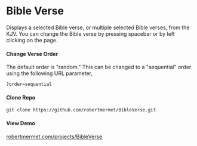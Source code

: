 # Bible Verse

Displays a selected Bible verse, or multiple selected Bible verses, from the KJV.
You can change the Bible verse by pressing spacebar or by left clicking on the page.

#### Change Verse Order

The default order is "random." This can be changed to a "sequential" order using the following URL parameter,

    ?order=sequential 

#### Clone Repo

    git clone https://github.com/robertmermet/BibleVerse.git

#### View Demo

[robertmermet.com/projects/BibleVerse](http://robertmermet.com/projects/BibleVerse)